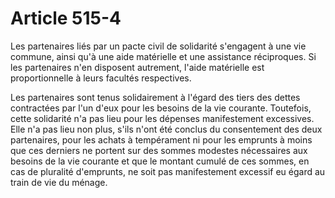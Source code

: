 # Article 515-4

Les partenaires liés par un pacte civil de solidarité s'engagent à une vie commune, ainsi qu'à une aide matérielle et une assistance réciproques. Si les partenaires n'en disposent autrement, l'aide matérielle est proportionnelle à leurs facultés respectives.

Les partenaires sont tenus solidairement à l'égard des tiers des dettes contractées par l'un d'eux pour les besoins de la vie courante. Toutefois, cette solidarité n'a pas lieu pour les dépenses manifestement excessives. Elle n'a pas lieu non plus, s'ils n'ont été conclus du consentement des deux partenaires, pour les achats à tempérament ni pour les emprunts à moins que ces derniers ne portent sur des sommes modestes nécessaires aux besoins de la vie courante et que le montant cumulé de ces sommes, en cas de pluralité d'emprunts, ne soit pas manifestement excessif eu égard au train de vie du ménage.
